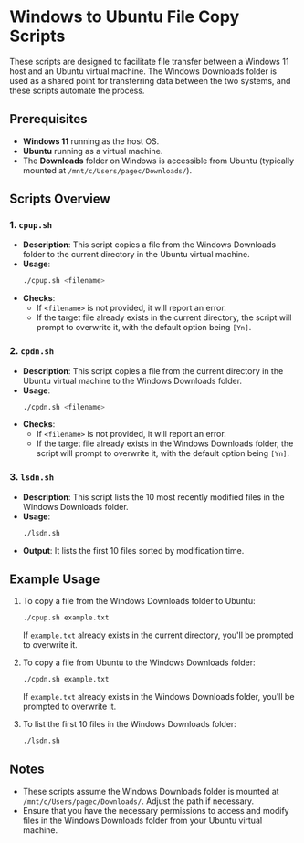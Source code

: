 
# Windows to Ubuntu File Copy Scripts

These scripts are designed to facilitate file transfer between a Windows 11 host and an Ubuntu virtual machine. The Windows Downloads folder is used as a shared point for transferring data between the two systems, and these scripts automate the process.

## Prerequisites
- **Windows 11** running as the host OS.
- **Ubuntu** running as a virtual machine.
- The **Downloads** folder on Windows is accessible from Ubuntu (typically mounted at `/mnt/c/Users/pagec/Downloads/`).

## Scripts Overview

### 1. `cpup.sh`
- **Description**: This script copies a file from the Windows Downloads folder to the current directory in the Ubuntu virtual machine.
- **Usage**: 
  ```bash
  ./cpup.sh <filename>
  ```
- **Checks**:
  - If `<filename>` is not provided, it will report an error.
  - If the target file already exists in the current directory, the script will prompt to overwrite it, with the default option being `[Yn]`.
  
### 2. `cpdn.sh`
- **Description**: This script copies a file from the current directory in the Ubuntu virtual machine to the Windows Downloads folder.
- **Usage**: 
  ```bash
  ./cpdn.sh <filename>
  ```
- **Checks**:
  - If `<filename>` is not provided, it will report an error.
  - If the target file already exists in the Windows Downloads folder, the script will prompt to overwrite it, with the default option being `[Yn]`.

### 3. `lsdn.sh`
- **Description**: This script lists the 10 most recently modified files in the Windows Downloads folder.
- **Usage**:
  ```bash
  ./lsdn.sh
  ```
- **Output**: It lists the first 10 files sorted by modification time.

## Example Usage

1. To copy a file from the Windows Downloads folder to Ubuntu:
   ```bash
   ./cpup.sh example.txt
   ```
   If `example.txt` already exists in the current directory, you'll be prompted to overwrite it.

2. To copy a file from Ubuntu to the Windows Downloads folder:
   ```bash
   ./cpdn.sh example.txt
   ```
   If `example.txt` already exists in the Windows Downloads folder, you'll be prompted to overwrite it.

3. To list the first 10 files in the Windows Downloads folder:
   ```bash
   ./lsdn.sh
   ```

## Notes
- These scripts assume the Windows Downloads folder is mounted at `/mnt/c/Users/pagec/Downloads/`. Adjust the path if necessary.
- Ensure that you have the necessary permissions to access and modify files in the Windows Downloads folder from your Ubuntu virtual machine.

